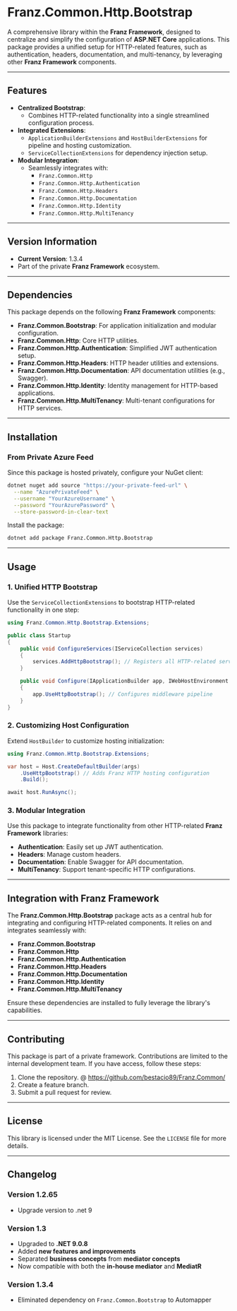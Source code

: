 ﻿# **Franz.Common.Http.Bootstrap**

A comprehensive library within the **Franz Framework**, designed to centralize and simplify the configuration of **ASP.NET Core** applications. This package provides a unified setup for HTTP-related features, such as authentication, headers, documentation, and multi-tenancy, by leveraging other **Franz Framework** components.

---

## **Features**

- **Centralized Bootstrap**:
  - Combines HTTP-related functionality into a single streamlined configuration process.
- **Integrated Extensions**:
  - `ApplicationBuilderExtensions` and `HostBuilderExtensions` for pipeline and hosting customization.
  - `ServiceCollectionExtensions` for dependency injection setup.
- **Modular Integration**:
  - Seamlessly integrates with:
    - `Franz.Common.Http`
    - `Franz.Common.Http.Authentication`
    - `Franz.Common.Http.Headers`
    - `Franz.Common.Http.Documentation`
    - `Franz.Common.Http.Identity`
    - `Franz.Common.Http.MultiTenancy`

---

## **Version Information**

- **Current Version**: 1.3.4
- Part of the private **Franz Framework** ecosystem.

---

## **Dependencies**

This package depends on the following **Franz Framework** components:
- **Franz.Common.Bootstrap**: For application initialization and modular configuration.
- **Franz.Common.Http**: Core HTTP utilities.
- **Franz.Common.Http.Authentication**: Simplified JWT authentication setup.
- **Franz.Common.Http.Headers**: HTTP header utilities and extensions.
- **Franz.Common.Http.Documentation**: API documentation utilities (e.g., Swagger).
- **Franz.Common.Http.Identity**: Identity management for HTTP-based applications.
- **Franz.Common.Http.MultiTenancy**: Multi-tenant configurations for HTTP services.

---

## **Installation**

### **From Private Azure Feed**
Since this package is hosted privately, configure your NuGet client:

```bash
dotnet nuget add source "https://your-private-feed-url" \
  --name "AzurePrivateFeed" \
  --username "YourAzureUsername" \
  --password "YourAzurePassword" \
  --store-password-in-clear-text
```

Install the package:

```bash
dotnet add package Franz.Common.Http.Bootstrap  
```

---

## **Usage**

### **1. Unified HTTP Bootstrap**

Use the `ServiceCollectionExtensions` to bootstrap HTTP-related functionality in one step:

```csharp
using Franz.Common.Http.Bootstrap.Extensions;

public class Startup
{
    public void ConfigureServices(IServiceCollection services)
    {
        services.AddHttpBootstrap(); // Registers all HTTP-related services
    }

    public void Configure(IApplicationBuilder app, IWebHostEnvironment env)
    {
        app.UseHttpBootstrap(); // Configures middleware pipeline
    }
}
```

### **2. Customizing Host Configuration**

Extend `HostBuilder` to customize hosting initialization:

```csharp
using Franz.Common.Http.Bootstrap.Extensions;

var host = Host.CreateDefaultBuilder(args)
    .UseHttpBootstrap() // Adds Franz HTTP hosting configuration
    .Build();

await host.RunAsync();
```

### **3. Modular Integration**

Use this package to integrate functionality from other HTTP-related **Franz Framework** libraries:
- **Authentication**: Easily set up JWT authentication.
- **Headers**: Manage custom headers.
- **Documentation**: Enable Swagger for API documentation.
- **MultiTenancy**: Support tenant-specific HTTP configurations.

---

## **Integration with Franz Framework**

The **Franz.Common.Http.Bootstrap** package acts as a central hub for integrating and configuring HTTP-related components. It relies on and integrates seamlessly with:
- **Franz.Common.Bootstrap**
- **Franz.Common.Http**
- **Franz.Common.Http.Authentication**
- **Franz.Common.Http.Headers**
- **Franz.Common.Http.Documentation**
- **Franz.Common.Http.Identity**
- **Franz.Common.Http.MultiTenancy**

Ensure these dependencies are installed to fully leverage the library's capabilities.

---

## **Contributing**

This package is part of a private framework. Contributions are limited to the internal development team. If you have access, follow these steps:
1. Clone the repository. @ https://github.com/bestacio89/Franz.Common/
2. Create a feature branch.
3. Submit a pull request for review.

---

## **License**

This library is licensed under the MIT License. See the `LICENSE` file for more details.

---

## **Changelog**

### Version 1.2.65
- Upgrade version to .net 9

### Version 1.3
- Upgraded to **.NET 9.0.8**
- Added **new features and improvements**
- Separated **business concepts** from **mediator concepts**
- Now compatible with both the **in-house mediator** and **MediatR**

### Version 1.3.4
- Eliminated dependency on `Franz.Common.Bootstrap` to Automapper
